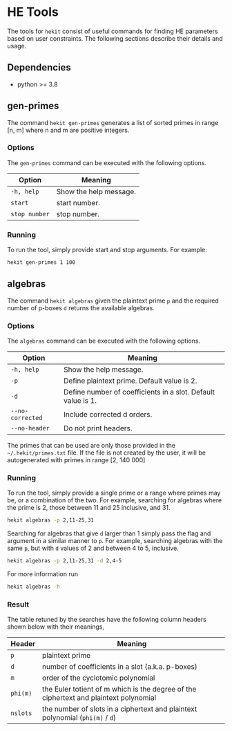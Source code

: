 # HE Tools

The tools for `hekit` consist of useful commands for finding HE parameters
based on user constraints. The following sections describe their details and usage.

## Dependencies
- python >= 3.8

## gen-primes

The command `hekit gen-primes` generates a list of sorted primes in range [n,
m] where n and m are positive integers.

### Options

The `gen-primes` command can be executed with the following options.

| Option | Meaning |
| --- | --- |
| `-h, help` | Show the help message. |
| `start` | start number. |
| `stop number` | stop number. |

### Running

To run the tool, simply provide start and stop arguments.  For example:
```bash
hekit gen-primes 1 100
```

## algebras

The command `hekit algebras` given the plaintext prime `p` and the required number of
p-boxes `d` returns the available algebras.

### Options

The `algebras` command can be executed with the following options.

| Option | Meaning |
| --- | --- |
| `-h, help` | Show the help message. |
| `-p` | Define plaintext prime. Default value is 2. |
| `-d` | Define number of coefficients in a slot. Default value is 1. |
| `--no-corrected` | Include corrected d orders. |
| `--no-header` | Do not print headers. |

The primes that can be used are only those provided in the `~/.hekit/primes.txt` file. If the file is not created by the user, it will be autogenerated with primes in range [2, 140 000]

### Running

To run the tool, simply provide a single prime or a range where primes may be,
or a combination of the two.  For example, searching for algebras
where the prime is 2, those between 11 and 25 inclusive, and 31.

```bash
hekit algebras -p 2,11-25,31
```

Searching for algebras that give `d` larger than 1 simply pass the flag and
argument in a similar manner to `p`. For example, searching algebras with
the same `p`, but with `d` values of 2 and between 4 to 5, inclusive.

```bash
hekit algebras -p 2,11-25,31 -d 2,4-5
```

For more information run
```bash
hekit algebras -h
```

### Result

The table retuned by the searches have the following column headers shown below
with their meanings,

| Header | Meaning |
| --- | --- |
| `p` | plaintext prime |
| `d` | number of coefficients in a slot (a.k.a. p-boxes) |
| `m` | order of the cyclotomic polynomial |
| `phi(m)` | the Euler totient of m which is the degree of the ciphertext and plaintext polynomial |
| `nslots` | the number of slots in a ciphertext and plaintext polynomial (`phi(m)` / `d`) |
